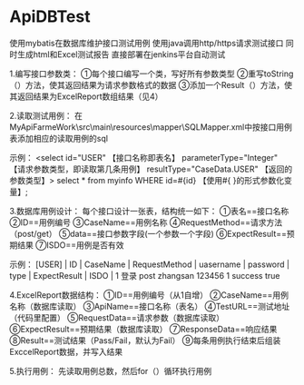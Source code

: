 # ApiDBTest
使用mybatis在数据库维护接口测试用例
使用java调用http/https请求测试接口
同时生成html和Excel测试报告
直接部署在jenkins平台自动测试

1.编写接口参数类：
    ①每个接口编写一个类，写好所有参数类型
    ②重写toString（）方法，使其返回结果为请求参数格式的数据
    ③添加一个Result（）方法，使其返回结果为ExcelReport数组结果（见4）

2.读取测试用例：
    在MyApiFarmeWork\src\main\resources\mapper\SQLMapper.xml中按接口用例表添加相应的读取用例的sql

 示例：
 <select id="USER" 【接口名称即表名】 parameterType="Integer"  【请求参数类型，即读取第几条用例】 resultType="CaseData.USER"  【返回的参数类型】>
            select * from myinfo WHERE id=#{id}  【使用#{   }的形式参数化变量】;
 </select>


3.数据库用例设计：
每个接口设计一张表，结构统一如下：
    ①表名==接口名称
    ②ID==用例编号
    ③CaseName==用例名称
    ④RequestMethod==请求方法（post/get）
    ⑤data==接口参数字段(一个参数一个字段)
    ⑥ExpectResult==预期结果
    ⑦ISDO==用例是否有效

示例：
    [USER]
    |  ID  |  CaseName   |  RequestMethod   |  uasername  |  password  |  type  |  ExpectResult  |   ISDO  |
       1        登录            post           zhangsan       123456        1         success        true


4.ExcelReport数据结构：
    ①ID==用例编号（从1自增）
    ②CaseName==用例名称（数据库读取）
    ③ApiName==接口名称（表名）
    ④TestURL==测试地址（代码里配置）
    ⑤RequestData==请求参数（数据库读取）
    ⑥ExpectResult==预期结果（数据库读取）
    ⑦ResponseData==响应结果
    ⑧Result==测试结果（Pass/Fail，默认为Fail）
    ⑨每条用例执行结束后组装ExccelReport数据，并写入结果


5.执行用例：
    先读取用例总数，然后for（）循环执行用例
